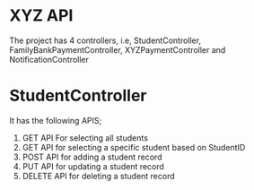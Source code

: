 # XYZ API
The project has 4 controllers, i.e, StudentController, FamilyBankPaymentController, XYZPaymentController and NotificationController

# StudentController
It has the following APIS;
1. GET API For selecting all students
2. GET API for selecting a specific student based on StudentID
3. POST API for adding a student record
4. PUT API for updating a student record
5. DELETE API for deleting a student record

